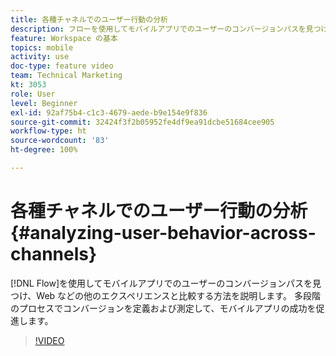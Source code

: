 ```yaml
---
title: 各種チャネルでのユーザー行動の分析
description: フローを使用してモバイルアプリでのユーザーのコンバージョンパスを見つけ、Web などの他のエクスペリエンスと比較する方法について説明します。 多段階のプロセスでコンバージョンを定義および測定して、モバイルアプリの成功を促進します。
feature: Workspace の基本
topics: mobile
activity: use
doc-type: feature video
team: Technical Marketing
kt: 3053
role: User
level: Beginner
exl-id: 92af75b4-c1c3-4679-aede-b9e154e9f836
source-git-commit: 32424f3f2b05952fe4df9ea91dcbe51684cee905
workflow-type: ht
source-wordcount: '83'
ht-degree: 100%

---
```


# 各種チャネルでのユーザー行動の分析 {#analyzing-user-behavior-across-channels}

[!DNL Flow]を使用してモバイルアプリでのユーザーのコンバージョンパスを見つけ、Web などの他のエクスペリエンスと比較する方法を説明します。 多段階のプロセスでコンバージョンを定義および測定して、モバイルアプリの成功を促進します。

>[!VIDEO](https://video.tv.adobe.com/v/27824/?quality=12)
